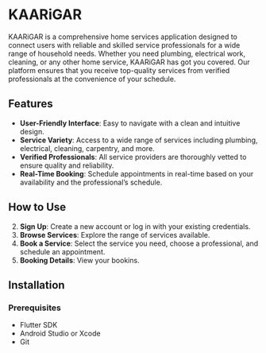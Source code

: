 # KAARiGAR

KAARiGAR is a comprehensive home services application designed to connect users with reliable and skilled service professionals for a wide range of household needs. Whether you need plumbing, electrical work, cleaning, or any other home service, KAARiGAR has got you covered. Our platform ensures that you receive top-quality services from verified professionals at the convenience of your schedule.

## Features

- **User-Friendly Interface**: Easy to navigate with a clean and intuitive design.
- **Service Variety**: Access to a wide range of services including plumbing, electrical, cleaning, carpentry, and more.
- **Verified Professionals**: All service providers are thoroughly vetted to ensure quality and reliability.
- **Real-Time Booking**: Schedule appointments in real-time based on your availability and the professional’s schedule.


## How to Use

2. **Sign Up**: Create a new account or log in with your existing credentials.
3. **Browse Services**: Explore the range of services available.
4. **Book a Service**: Select the service you need, choose a professional, and schedule an appointment.
6. **Booking Details**: View your bookins.

## Installation

### Prerequisites

- Flutter SDK
- Android Studio or Xcode
- Git


